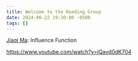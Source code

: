 ```yaml
---
title: Welcome to the Reading Group
date: 2024-06-22 19:30:00 -0500
tags: []
---
```


[Jiaqi Ma](https://jiaqima.github.io/): Influence Function

<https://www.youtube.com/watch?v=iQavd0dK704>
